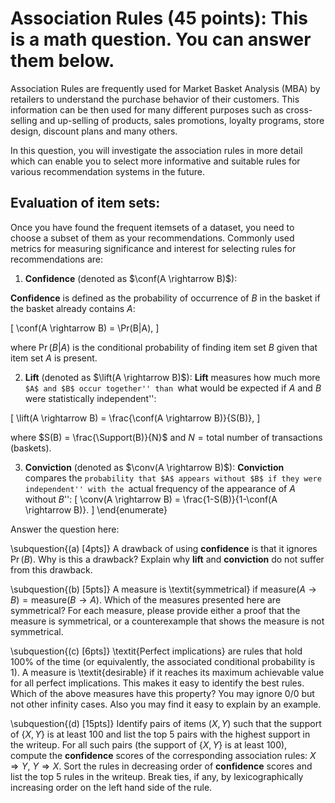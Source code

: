 # Association Rules (45 points): This is a math question. You can answer them below. 

Association Rules are frequently used for Market Basket Analysis (MBA) by retailers to understand the purchase behavior of their customers. This information can be then used for many different purposes such as cross-selling and up-selling of products, sales promotions, loyalty programs, store design, discount plans and many others.

In this question, you will investigate the association rules in more detail which can enable you to select more informative and suitable rules for various recommendation systems in the future.

## Evaluation of item sets: 

Once you have found the frequent itemsets of a dataset, you need to choose a subset of them as your recommendations. Commonly used metrics for measuring significance and interest for selecting rules for recommendations are:

1. **Confidence** (denoted as $\conf(A \rightarrow B)$): 

**Confidence** is defined as the probability of occurrence of $B$ in the basket if the basket already contains $A$:

\[
	\conf(A \rightarrow B) = \Pr(B|A),
\]

where $\Pr(B|A)$ is the conditional probability of finding item set $B$ given that item set $A$ is present. 

2. **Lift** (denoted as $\lift(A \rightarrow B)$):
**Lift** measures how much more ``$A$ and $B$ occur together'' than ``what would be expected if $A$ and $B$ were statistically independent'':

\[
	\lift(A \rightarrow B) = \frac{\conf(A \rightarrow B)}{S(B)},
\]

where $S(B) = \frac{\Support(B)}{N}$ and $N=\text{total number of transactions (baskets)}$.

3. **Conviction** (denoted as $\conv(A \rightarrow B)$): 
**Conviction** compares the ``probability that $A$ appears without $B$ if they were independent'' with the ``actual frequency of the appearance of $A$ without $B$'':
\[
	\conv(A \rightarrow B) = \frac{1-S(B)}{1-\conf(A \rightarrow B)}.
\]
\end{enumerate}

Answer the question here: 

\subquestion{(a) [4pts]}
A drawback of using **confidence** is that it ignores $\Pr(B)$. Why is this a drawback? Explain why **lift** and **conviction** do not suffer from this drawback.

\subquestion{(b) [5pts]}
A measure is \textit{symmetrical} if $\text{measure}(A \rightarrow B) = \text{measure}(B \rightarrow A)$. Which of the measures presented here are symmetrical?  For each measure, please provide either a proof that the measure is symmetrical, or a counterexample that shows the measure is not symmetrical.

\subquestion{(c) [6pts]}
\textit{Perfect implications} are rules that hold 100\% of the time (or equivalently, the associated conditional probability is 1). A measure is \textit{desirable} if it reaches its maximum achievable value for all perfect implications. This makes it easy to identify the best rules. Which of the above measures have this property? You may ignore $0/0$ but not other infinity cases. Also you may find it easy to explain by an example.

\subquestion{(d) [15pts]}
Identify pairs of items $(X,Y)$ such that the support of $\{X,Y\}$ is at least $100$ and list the top 5 pairs with the highest support in the writeup. For all such pairs (the support of $\{X,Y\}$ is at least $100$), compute the **confidence** scores of the corresponding association rules: $X \Rightarrow Y$, $Y \Rightarrow X$. Sort the rules in decreasing order of **confidence** scores and list the top 5 rules in the writeup. Break ties, if any, by lexicographically increasing order on the left hand side of the rule. 

